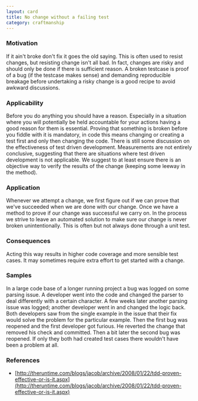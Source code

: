 ```yaml
---
layout: card
title: No change without a failing test
category: craftmanship
---
```


### Motivation

If it ain't broke don't fix it goes the old saying. This is often used to resist changes, but resisting change isn't all bad. In fact, changes are risky and should only be done if there is sufficient reason. A broken testcase is proof of a bug (if the testcase makes sense) and demanding reproducible breakage before undertaking a risky change is a good recipe to avoid awkward discussions.

### Applicability

Before you do anything you should have a reason. Especially in a situation where you will potentially be held accountable for your actions having a good reason for them is essential. Proving that something is broken before you fiddle with it is mandatory, in code this means changing or creating a test first and only then changing the code. There is still some discussion on the effectiveness of test driven development. Measurements are not entirely conclusive, suggesting that there are situations where test driven development is not applicable. We suggest to at least ensure there is an objective way to verify the results of the change (keeping some leeway in the method).

### Application

Whenever we attempt a change, we first figure out if we can prove that we've succeeded when we are done with our change. Once we have a method to prove if our change was successful we carry on. In the process we strive to leave an automated solution to make sure our change is never broken unintentionally. This is often but not always done through a unit test.

### Consequences

Acting this way results in higher code coverage and more sensible test cases. It may sometimes require extra effort to get started with a change.

### Samples

In a large code base of a longer running project a bug was logged on some parsing issue. A developer went into the code and changed the parser to deal differently with a certain character. A few weeks later another parsing issue was logged; another developer went in and changed the logic back. Both developers saw from the single example in the issue that their fix would solve the problem for the particular example. Then the first bug was reopened and the first developer got furious. He reverted the change that removed his check and committed. Then a bit later the second bug was reopened. If only they both had created test cases there wouldn't have been a problem at all.

### References

* [http://theruntime.com/blogs/jacob/archive/2008/01/22/tdd-proven-effective-or-is-it.aspx](http://theruntime.com/blogs/jacob/archive/2008/01/22/tdd-proven-effective-or-is-it.aspx)
